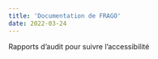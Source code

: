 ```yaml
---
title: 'Documentation de FRAGO'
date: 2022-03-24
---
```


Rapports d’audit pour suivre l’accessibilité
